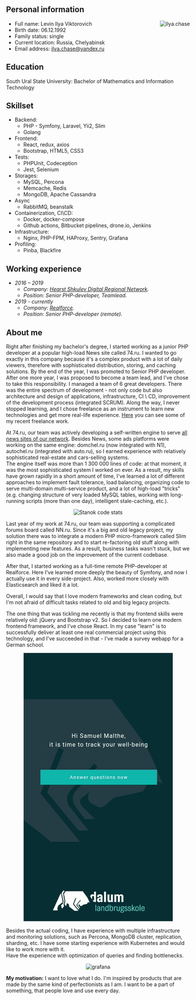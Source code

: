 ## Personal information
<img align="right" src="https://github.com/ilyachase/curriculum_vitae/blob/master/img/me.jpg?raw=true" alt="ilya.chase"/>  
  
- Full name: Levin Ilya Viktorovich  
- Birth date: 06.12.1992  
- Family status: single  
- Current location: Russia, Chelyabinsk  
- Email address: ilya.chase@yandex.ru
  
## Education  
South Ural State University: Bachelor of Mathematics and Information Technology
  
## Skillset  
- Backend:
	- PHP - Symfony, Laravel, Yii2, Slim
	- Golang
- Frontend:
	- React, redux, axios
	- Bootstrap, HTML5, CSS3
- Tests:
	- PHPUnit, Codeception
	- Jest, Selenium
- Storages:
	- MySQL, Percona
	- Memcache, Redis
	- MongoDB, Apache Cassandra
- Async
	- RabbitMQ, beanstalk
- Containerization, CI\CD:
	- Docker, docker-compose
	- Github actions, Bitbucket pipelines, drone.io, Jenkins
- Infrastructure:
	- Nginx, PHP-FPM, HAProxy, Sentry, Grafana
- Profiling:
	- Pinba, Blackfire
  
## Working experience  
- *2016 – 2019*  
	- *Company: [Hearst Shkulev Digital Regional Network](http://www.hearst-shkulev-media.ru/projects/rn/).*  
	- *Position: Senior PHP-developer, Teamlead.*  
- *2019 - currently*  
	- *Company: [Realforce](https://www.realforce.ch/).*  
	- *Position: Senior PHP-developer (remote).*

## About me
Right after finishing my bachelor's degree, I started working as a junior PHP developer at a popular high-load News site called 74.ru.
I wanted to go exactly in this company because it's a complex product with a lot of daily viewers, therefore with sophisticated distribution, storing, and caching solutions.
By the end of the year, I was promoted to Senior PHP developer. After one more year, I was proposed to become a team lead, and I've chose to take this responsibility.
I managed a team of 6 great developers.
There was the entire spectrum of development - not only code but also architecture and design of applications, infrastructure, CI \ CD, improvement of the development process (integrated SCRUM).
Along the way, I never stopped learning, and I chose freelance as an instrument to learn new technologies and get more real-life experience.
[Here](https://www.upwork.com/freelancers/~012c6b4205549a7dc4) you can see some of my recent freelance work.  

At 74.ru, our team was actively developing a self-written engine to serve [all news sites of our network](https://rugion.ru/stat/).
Besides News, some ads platforms were working on the same engine: domchel.ru (now integrated with N1), autochel.ru (integrated with auto.ru), so I earned experience with relatively sophisticated real-estate and cars-selling systems.   
The engine itself was more than 1 300 000 lines of code: at that moment, it was the most sophisticated system I worked on ever.
As a result, my skills have grown rapidly in a short amount of time, I've learned a lot of different approaches to implement fault tolerance, load balancing, organizing code to serve multi-domain multi-service product, and a lot of high-load "tricks" (e.g. changing structure of very loaded MySQL tables, working with long-running scripts (more than one day), intelligent stale-caching, etc.).  

<p align="center">  
  <img src="https://github.com/ilyachase/curriculum_vitae/blob/master/img/stanok_code_stats.jpg?raw=true" alt="Stanok code stats"/>  
</p>

Last year of my work at 74.ru, our team was supporting a complicated forums board called NN.ru.
Since it's a big and old legacy project, my solution there was to integrate a modern PHP micro-framework called Slim right in the same repository and to start re-factoring old stuff along with implementing new features.
As a result, business tasks wasn't stuck, but we also made a good job on the improvement of the current codebase.

After that, I started working as a full-time remote PHP-developer at Realforce.
Here I've learned more deeply the beauty of Symfony, and now I actually use it in every side-project.
Also, worked more closely with Elasticsearch and liked it a lot.

Overall, I would say that I love modern frameworks and clean coding, but I'm not afraid of difficult tasks related to old and big legacy projects.

The one thing that was tickling me recently is that my frontend skills were relatively old: jQuery and Bootstrap v2.
So I decided to learn one modern frontend framework, and I've chose React.
In my case "learn" is to successfully deliver at least one real commercial project using this technology, and I've succeeded in that - I've made a survey webapp for a German school.

<p align="center">  
  <img src="https://github.com/ilyachase/curriculum_vitae/blob/master/img/dalum.gif?raw=true" alt="React example" />  
</p>
  
Besides the actual coding, I have experience with multiple infrastructure and monitoring solutions, such as Percona, MongoDB cluster, replication, sharding, etc.
I have some starting experience with Kubernetes and would like to work more with it.  
Have the experience with optimization of queries and finding bottlenecks.
  
<p align="center">  
  <img src="https://github.com/ilyachase/curriculum_vitae/blob/master/img/grafana.png?raw=true" alt="grafana" />  
</p>  
  
**My motivation:** I want to love what I do. I'm inspired by products that are made by the same kind of perfectionists as I am. I want to be a part of something, that people love and use every day.